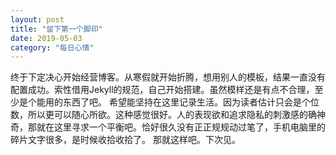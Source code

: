 ```yaml
---
layout: post
title: "留下第一个脚印"
date: 2019-05-03
category: "每日心情"
---
```


终于下定决心开始经营博客。从寒假就开始折腾，想用别人的模板，结果一直没有配置成功。索性借用Jekyll的规范，自己开始搭建。虽然模样还是有点不合理，至少是个能用的东西了吧。
希望能坚持在这里记录生活。因为读者估计只会是个位数，所以更可以随心所欲。这种感觉很好。人的表现欲和追求隐私的刺激感的确神奇，那就在这里寻求一个平衡吧。恰好很久没有正正规规动过笔了，手机电脑里的碎片文字很多，是时候收拾收拾了。
那就这样吧。下次见。


